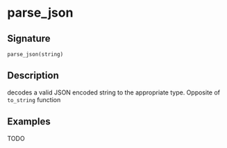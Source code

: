 # parse_json

## Signature

`parse_json(string)`

## Description

decodes a valid JSON encoded string to the appropriate type. Opposite of `to_string` function

## Examples

TODO
